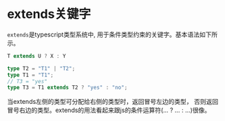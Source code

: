# extends关键字

`extends`是typescript类型系统中, 用于条件类型约束的关键字。基本语法如下所示。

```ts
T extends U ? X : Y
```

```ts
type T2 = "T1" | "T2";
type T1 = "T1";
// T3 = "yes"
type T3 = T1 extends T2 ? "yes" : "no";
```

当extends左侧的类型可分配给右侧的类型时，返回冒号左边的类型， 否则返回冒号右边的类型。extends的用法看起来跟js的条件运算符(… ? … : …)很像。
